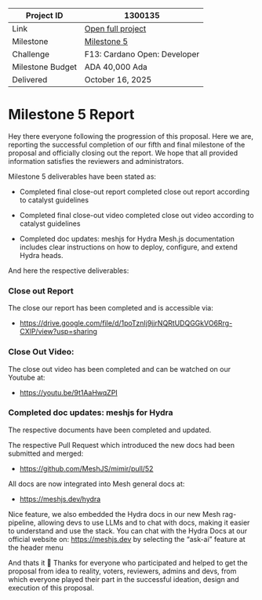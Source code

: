 |Project ID|1300135|
|-----------|-------------|
|Link|[Open full project](https://projectcatalyst.io/funds/10/f13-cardano-open-developers/mesh-hydra-tools-for-administrating-and-interacting-with-hydra-heads)|
|Milestone|[Milestone 5](https://milestones.projectcatalyst.io/projects/1300135/milestones/5)
|Challenge|F13: Cardano Open: Developer|
|Milestone Budget|ADA 40,000 Ada|
|Delivered|October 16, 2025|


# Milestone 5 Report

Hey there everyone following the progression of this proposal.
Here we are, reporting the successful completion of our fifth and final milestone of the proposal and officially closing out the report. We hope that all provided information satisfies the reviewers and administrators.

Milestone 5 deliverables have been stated as:

- Completed final close-out report
completed close out report according to catalyst guidelines 

- Completed final close-out video
completed close out video according to catalyst guidelines 

- Completed doc updates: meshjs for Hydra
Mesh.js documentation includes clear instructions on how to deploy, configure, and extend Hydra heads.

And here the respective deliverables:


### Close out Report
The close our report has been completed and is accessible via:
- https://drive.google.com/file/d/1poTznIj9jjrNQRtUDQGGkVO6Rrg-CXlP/view?usp=sharing 


### Close Out Video:
The close out video has been completed and can be watched on our Youtube at:
- https://youtu.be/9t1AaHwqZPI 

### Completed doc updates: meshjs for Hydra
The respective documents have been completed and updated.

The respective Pull Request which introduced the new docs had been submitted and merged:
- https://github.com/MeshJS/mimir/pull/52 

All docs are now integrated into Mesh general docs at:
- https://meshjs.dev/hydra 

Nice feature, we also embedded the Hydra docs in our new Mesh rag-pipeline, allowing devs to use LLMs and to chat with docs, making it easier to understand and use the stack. You can chat with the Hydra Docs at our official website on:
https://meshjs.dev by selecting the “ask-ai” feature at the header menu


And thats it 🙂
Thanks for everyone who participated and helped to get the proposal from idea to reality, voters, reviewers, admins and devs, from which everyone played their part in the successful ideation, design and execution of this proposal.
